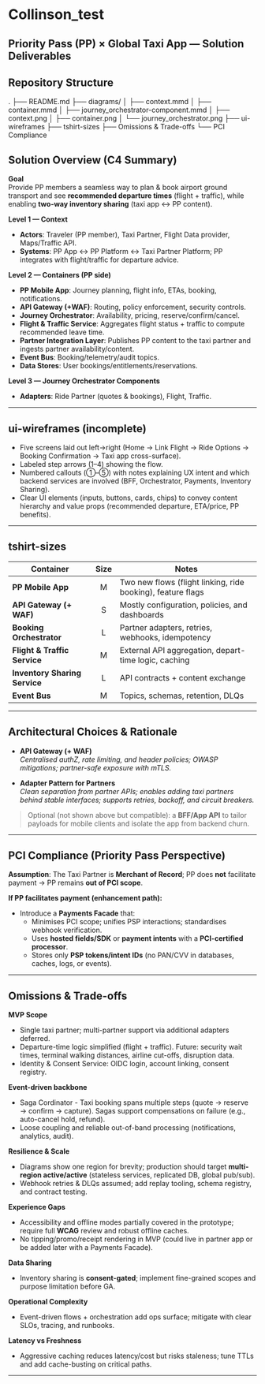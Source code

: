 # Collinson_test
## Priority Pass (PP) × Global Taxi App — Solution Deliverables

## Repository Structure
.
├── README.md
├── diagrams/
│   ├── context.mmd
│   ├── container.mmd
│   ├── journey_orchestrator-component.mmd
│   ├── context.png
│   ├── container.png
│   └── journey_orchestrator.png
├── ui-wireframes
├── tshirt-sizes
├── Omissions & Trade-offs
└── PCI Compliance

## Solution Overview (C4 Summary)

**Goal**  
Provide PP members a seamless way to plan & book airport ground transport and see **recommended departure times** (flight + traffic), while enabling **two-way inventory sharing** (taxi app ↔ PP content).

**Level 1 — Context**  
- **Actors**: Traveler (PP member), Taxi Partner, Flight Data provider, Maps/Traffic API.  
- **Systems**: PP App ↔ PP Platform ↔ Taxi Partner Platform; PP integrates with flight/traffic for departure advice.

**Level 2 — Containers (PP side)**  
- **PP Mobile App**: Journey planning, flight info, ETAs, booking, notifications.  
- **API Gateway (+WAF)**: Routing, policy enforcement, security controls.  
- **Journey Orchestrator**: Availability, pricing, reserve/confirm/cancel.  
- **Flight & Traffic Service**: Aggregates flight status + traffic to compute recommended leave time.  
- **Partner Integration Layer**: Publishes PP content to the taxi partner and ingests partner availability/content.  
- **Event Bus**: Booking/telemetry/audit topics.  
- **Data Stores**: User bookings/entitlements/reservations.

**Level 3 — Journey Orchestrator Components**  
- **Adapters**: Ride Partner (quotes & bookings), Flight, Traffic.

---

## ui-wireframes (incomplete)

- Five screens laid out left→right (Home → Link Flight → Ride Options → Booking Confirmation → Taxi app cross-surface).
- Labeled step arrows (1–4) showing the flow.
- Numbered callouts (①–⑤) with notes explaining UX intent and which backend services are involved (BFF, Orchestrator, Payments, Inventory Sharing).
- Clear UI elements (inputs, buttons, cards, chips) to convey content hierarchy and value props (recommended departure, ETA/price, PP benefits).

---

## tshirt-sizes

| Container                     | Size | Notes                                                       |
| ----------------------------- | :--: | ----------------------------------------------------------- |
| **PP Mobile App**             |   M  | Two new flows (flight linking, ride booking), feature flags |
| **API Gateway (+ WAF)**       |   S  | Mostly configuration, policies, and dashboards              |
| **Booking Orchestrator**      |   L  | Partner adapters, retries, webhooks, idempotency            |
| **Flight & Traffic Service**  |   M  | External API aggregation, depart-time logic, caching        |
| **Inventory Sharing Service** |   L  | API contracts + content exchange                            |
| **Event Bus**                 |   M  | Topics, schemas, retention, DLQs                            |

---

## Architectural Choices & Rationale

- **API Gateway (+ WAF)**  
  *Centralised authZ, rate limiting, and header policies; OWASP mitigations; partner-safe exposure with mTLS.*

- **Adapter Pattern for Partners**  
  *Clean separation from partner APIs; enables adding taxi partners behind stable interfaces; supports retries, backoff, and circuit breakers.*

> Optional (not shown above but compatible): a **BFF/App API** to tailor payloads for mobile clients and isolate the app from backend churn.

---
## PCI Compliance (Priority Pass Perspective)

**Assumption**: The Taxi Partner is **Merchant of Record**; PP does **not** facilitate payment → PP remains **out of PCI scope**.

**If PP facilitates payment (enhancement path):**
- Introduce a **Payments Facade** that:
  - Minimises PCI scope; unifies PSP interactions; standardises webhook verification.
  - Uses **hosted fields/SDK** or **payment intents** with a **PCI-certified processor**.
  - Stores only **PSP tokens/intent IDs** (no PAN/CVV in databases, caches, logs, or events).

---
## Omissions & Trade-offs

**MVP Scope**
- Single taxi partner; multi-partner support via additional adapters deferred.
- Departure-time logic simplified (flight + traffic). Future: security wait times, terminal walking distances, airline cut-offs, disruption data.
- Identity & Consent Service: OIDC login, account linking, consent registry.

**Event-driven backbone**
- Saga Cordinator - Taxi booking spans multiple steps (quote → reserve → confirm → capture). Sagas support compensations on failure (e.g., auto-cancel hold, refund).
- Loose coupling and reliable out-of-band processing (notifications, analytics, audit). 

**Resilience & Scale**
- Diagrams show one region for brevity; production should target **multi-region active/active** (stateless services, replicated DB, global pub/sub).
- Webhook retries & DLQs assumed; add replay tooling, schema registry, and contract testing.

**Experience Gaps**
- Accessibility and offline modes partially covered in the prototype; require full **WCAG** review and robust offline caches.
- No tipping/promo/receipt rendering in MVP (could live in partner app or be added later with a Payments Facade).

**Data Sharing**
- Inventory sharing is **consent-gated**; implement fine-grained scopes and purpose limitation before GA.

**Operational Complexity**
- Event-driven flows + orchestration add ops surface; mitigate with clear SLOs, tracing, and runbooks.

**Latency vs Freshness**
- Aggressive caching reduces latency/cost but risks staleness; tune TTLs and add cache-busting on critical paths.

---
